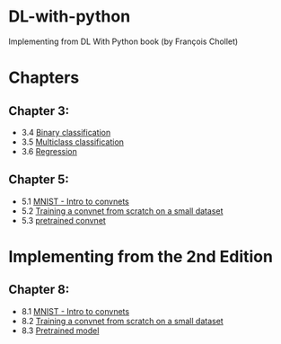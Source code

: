 # DL-with-python
Implementing from DL With Python book (by François Chollet)

# Chapters

## Chapter 3:

* 3.4 [Binary classification](3p4.ipynb)
* 3.5 [Multiclass classification](3p5.ipynb)
* 3.6 [Regression](3p6.ipynb)

## Chapter 5:

* 5.1 [MNIST - Intro to convnets](5p1.ipynb)
* 5.2 [Training a convnet from scratch on a small dataset](5p2.ipynb)
* 5.3 [pretrained convnet](5p3.ipynb)


# Implementing from the 2nd Edition

## Chapter 8:

* 8.1 [MNIST - Intro to convnets](2ndEd_8p1.ipynb)
* 8.2 [Training a convnet from scratch on a small dataset](2ndEd_8p2.ipynb)
* 8.3 [Pretrained model](2ndEd_8p3.ipynb)
